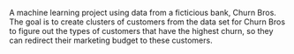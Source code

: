 A machine learning project using data from a ficticious bank, Churn Bros. The goal is to create clusters of customers from the data set for Churn Bros to figure out the types of customers that have the highest churn, so they can redirect their marketing budget to these customers.
